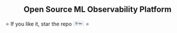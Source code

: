 <h2 align="center">
 Open Source ML Observability Platform
</h2>


⭐️ If you like it, star the repo <a href="https://github.com/waterdipai/waterdip/stargazers"><img src="docs/docs/static/star_github.png" width="30"/></a> ⭐